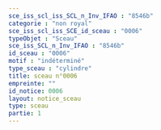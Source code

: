```yaml
---
sce_iss_scl_iss_SCL_n_Inv_IFAO : "8546b"
categorie : "non royal"
sce_iss_scl_iss_SCE_id_sceau : "0006"
typeObjet : "Sceau"
sce_iss_SCL_n_Inv_IFAO : "8546b"
id_sceau : "0006"
motif : "indéterminé"
type_sceau : "cylindre"
title: sceau n°0006
empreinte: ""
id_notice: 0006
layout: notice_sceau
type: sceau
partie: 1
---
```

